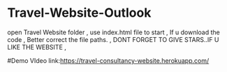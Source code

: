 # Travel-Website-Outlook                              
open Travel Website folder                          ,
use index.html file to start                        ,
If u download the code                              ,
Better correct the file paths.                      ,
DONT FORGET TO GIVE STARS..IF U LIKE THE WEBSITE    ,


#Demo VIdeo
link:https://travel-consultancy-website.herokuapp.com/
